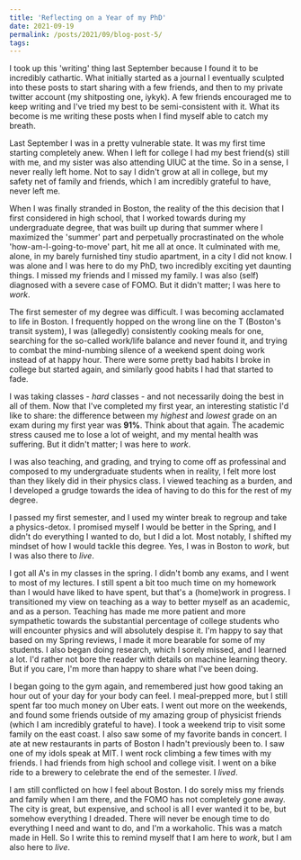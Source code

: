 ```yaml
---
title: 'Reflecting on a Year of my PhD'
date: 2021-09-19
permalink: /posts/2021/09/blog-post-5/
tags:
---
```


I took up this 'writing' thing last September because I found it to be incredibly cathartic. What initially started as a journal I eventually sculpted into these posts to start sharing with a few friends, and then to my private twitter account (my shitposting one, iykyk). A few friends encouraged me to keep writing and I've tried my best to be semi-consistent with it. What its become is me writing these posts when I find myself able to catch my breath.

Last September I was in a pretty vulnerable state. It was my first time starting completely anew. When I left for college I had my best friend(s) still with me, and my sister was also attending UIUC at the time. So in a sense, I never really left home. Not to say I didn't grow at all in college, but my safety net of family and friends, which I am incredibly grateful to have, never left me.

When I was finally stranded in Boston, the reality of the this decision that I first considered in high school, that I worked towards during my undergraduate degree, that was built up during that summer where I maximized the 'summer' part and perpetually procrastinated on the whole 'how-am-I-going-to-move' part, hit me all at once. It culminated with me, alone, in my barely furnished tiny studio apartment, in a city I did not know. I was alone and I was here to do my PhD, two incredibly exciting yet daunting things. I missed my friends and I missed my family. I was also (self) diagnosed with a severe case of FOMO. But it didn't matter; I was here to *work*.

The first semester of my degree was difficult. I was becoming acclamated to life in Boston. I frequently hopped on the wrong line on the T (Boston's transit system), I was (allegedly) consistently cooking meals for one, searching for the so-called work/life balance and never found it, and trying to combat the mind-numbing silence of a weekend spent doing work instead of at happy hour. There were some pretty bad habits I broke in college but started again, and similarly good habits I had that started to fade.

I was taking classes - *hard* classes - and not necessarily doing the best in all of them. Now that I've completed my first year, an interesting statistic I'd like to share: the difference between my *highest* and *lowest* grade on an exam during my first year was **91%**. Think about that again. The academic stress caused me to lose a lot of weight, and my mental health was suffering. But it didn't matter; I was here to *work*.

I was also teaching, and grading, and trying to come off as professinal and composed to my undergraduate students when in reality, I felt more lost than they likely did in their physics class. I viewed teaching as a burden, and I developed a grudge towards the idea of having to do this for the rest of my degree.

I passed my first semester, and I used my winter break to regroup and take a physics-detox. I promised myself I would be better in the Spring, and I didn't do everything I wanted to do, but I did a lot. Most notably, I shifted my mindset of how I would tackle this degree. Yes, I was in Boston to *work*, but I was also there to *live*.

I got all A's in my classes in the spring. I didn't bomb any exams, and I went to most of my lectures. I still spent a bit too much time on my homework than I would have liked to have spent, but that's a (home)work in progress. I transitioned my view on teaching as a way to better myself as an academic, and as a person. Teaching has made me more patient and more sympathetic towards the substantial percentage of college students who will encounter physics and will absolutely despise it. I'm happy to say that based on my Spring reviews, I made it more bearable for some of my students. I also began doing research, which I sorely missed, and I learned a lot. I'd rather not bore the reader with details on machine learning theory. But if you care, I'm more than happy to share what I've been doing.

I began going to the gym again, and remembered just how good taking an hour out of your day for your body can feel. I meal-prepped more, but I still spent far too much money on Uber eats. I went out more on the weekends, and found some friends outside of my amazing group of physicist friends (which I am incredibly grateful to have). I took a weekend trip to visit some family on the east coast. I also saw some of my favorite bands in concert. I ate at new restaurants in parts of Boston I hadn't previously been to. I saw one of my idols speak at MIT. I went rock climbing a few times with my friends. I had friends from high school and college visit. I went on a bike ride to a brewery to celebrate the end of the semester. I *lived*.

I am still conflicted on how I feel about Boston. I do sorely miss my friends and family when I am there, and the FOMO has not completely gone away. The city is great, but expensive, and school is all I ever wanted it to be, but somehow everything I dreaded. There will never be enough time to do everything I need and want to do, and I'm a workaholic. This was a match made in Hell. So I write this to remind myself that I am here to *work*, but I am also here to *live*.

